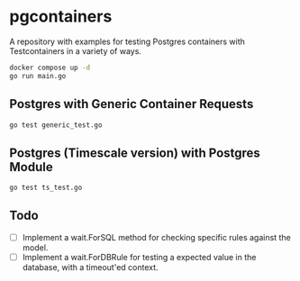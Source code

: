 # pgcontainers

A repository with examples for testing Postgres containers with 
Testcontainers in a variety of ways.

```bash
docker compose up -d
go run main.go
```

## Postgres with Generic Container Requests

```bash
go test generic_test.go
```

## Postgres (Timescale version) with Postgres Module

```bash
go test ts_test.go
```

## Todo

- [ ] Implement a wait.ForSQL method for checking specific rules against the model.
- [ ] Implement a wait.ForDBRule for testing a expected value in the database, with a timeout'ed context.